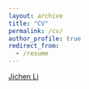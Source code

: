 ```yaml
---
layout: archive
title: "CV"
permalink: /cv/
author_profile: true
redirect_from:
  - /resume
---
```


<p>
<a href="https://github.com/limo923/limo923.github.io/raw/master/files/Jichen_Li_CV.pdf" download="Jichen_Li_CV.pdf" target="_blank">Jichen Li</a>

</p>
